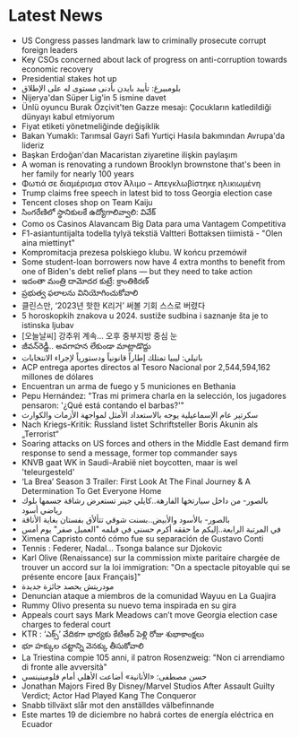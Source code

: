 # Latest News
-  US Congress passes landmark law to criminally prosecute corrupt foreign leaders
-  Key CSOs concerned about lack of progress on anti-corruption towards economic recovery
-  Presidential stakes hot up
-  بلومبيرغ: تأييد بايدن بأدنى مستوى له على الإطلاق
-  Nijerya'dan Süper Lig'in 5 ismine davet
-  Ünlü oyuncu Burak Özçivit'ten Gazze mesajı: Çocukların katledildiği dünyayı kabul etmiyorum
-  Fiyat etiketi yönetmeliğinde değişiklik
-  Bakan Yumaklı: Tarımsal Gayri Safi Yurtiçi Hasıla bakımından Avrupa'da lideriz
-  Başkan Erdoğan'dan Macaristan ziyaretine ilişkin paylaşım
-  A woman is renovating a rundown Brooklyn brownstone that's been in her family for nearly 100 years
-  Φωτιά σε διαμέρισμα στον Άλιμο – Απεγκλωβίστηκε ηλικιωμένη
-  Trump claims free speech in latest bid to toss Georgia election case
-  Tencent closes shop on Team Kaiju
-  సింగరేణిలో స్థానికులకే ఉద్యోగాలివ్వాలి: వివేక్‌
-  Como os Casinos Alavancam Big Data para uma Vantagem Competitiva
-  F1-asiantuntijalta todella tylyä tekstiä Valtteri Bottaksen tiimistä - "Olen aina miettinyt"
-  Kompromitacja prezesa polskiego klubu. W końcu przemówił
-  Some student-loan borrowers now have 4 extra months to benefit from one of Biden's debt relief plans — but they need to take action
-  ఇదంతా మంత్రి దామోదర కుట్రే: క్రాంతికిరణ్‌
-  ప్రభుత్వ ఫలాలను వినియోగించుకోవాలి
-  클린스만, ‘2023년 핫한 K리거’ 써볼 기회 스스로 버렸다
-  5 horoskopkih znakova u 2024. sustiže sudbina i saznanje šta je to istinska ljubav
-  [오늘날씨] 강추위 계속… 오후 중부지방 중심 눈
-  జీవన్‌రెడ్డీ.. అవగాహన లేకుండా మాట్లాడొద్దు
-  باتيلي: ليبيا تمتلك إطاراً قانونياً ودستورياً لإجراء الانتخابات
-  ACP entrega aportes directos al Tesoro Nacional por 2,544,594,162 millones de dólares
-  Encuentran un arma de fuego y 5 municiones en Bethania
-  Pepu Hernández: "Tras mi primera charla en la selección, los jugadores pensaron: '¿Qué está contando el barbas?'"
-  سكرتير عام الإسماعيلية يوجه بالاستعداد الأمثل لمواجهة الأزمات والكوارث
-  Nach Kriegs-Kritik: Russland listet Schriftsteller Boris Akunin als „Terrorist“
-  Soaring attacks on US forces and others in the Middle East demand firm response to send a message, former top commander says
-  KNVB gaat WK in Saudi-Arabië niet boycotten, maar is wel 'teleurgesteld'
-  ‘La Brea’ Season 3 Trailer: First Look At The Final Journey & A Determination To Get Everyone Home
-  بالصور- من داخل سيارتخها الفارهة..كايلي جينر تستعرض رشاقة جسمها بلوك رياضي أسود
-  بالصور- بالأسود والأبيض..بسنت شوقي تتألأق بفستان بغاية الأناقة
-  في المرتبة الرابعة..إليكم ما حققه أكرم حسني في فيلمه "العميل صفر" يوم أمس
-  Ximena Capristo contó cómo fue su separación de Gustavo Conti
-  Tennis : Federer, Nadal... Tsonga balance sur Djokovic
-  Karl Olive (Renaissance) sur la commission mixte paritaire chargée de trouver un accord sur la loi immigration: "On a spectacle pitoyable qui se présente encore [aux Français]"
-  مودريتش يحصد جائزة جديدة
-  Denuncian ataque a miembros de la comunidad Wayuu en La Guajira
-  Rummy Olivo presenta su nuevo tema inspirada en su gira
-  Appeals court says Mark Meadows can’t move Georgia election case charges to federal court
-  KTR : ‘ఎక్స్‌’ వేదికగా భార్యకు కేటీఆర్‌ పెళ్లి రోజు శుభాకాంక్షలు
-  భూ హక్కుల చట్టాన్ని వెనక్కు తీసుకోవాలి
-  La Triestina compie 105 anni, il patron Rosenzweig: "Non ci arrendiamo di fronte alle avversità"
-  حسن مصطفى: «الأنانية» أضاعت الأهلي أمام فلومينينسي
-  Jonathan Majors Fired By Disney/Marvel Studios After Assault Guilty Verdict; Actor Had Played Kang The Conqueror
-  Snabb tillväxt slår mot den anställdes välbefinnande
-  Este martes 19 de diciembre no habrá cortes de energía eléctrica en Ecuador
